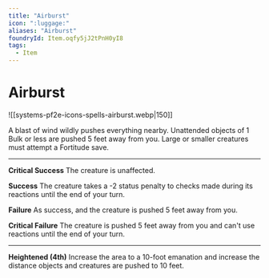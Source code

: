 ```yaml
---
title: "Airburst"
icon: ":luggage:"
aliases: "Airburst"
foundryId: Item.oqfy5jJ2tPnH0yI8
tags:
  - Item
---
```


# Airburst
![[systems-pf2e-icons-spells-airburst.webp|150]]

A blast of wind wildly pushes everything nearby. Unattended objects of 1 Bulk or less are pushed 5 feet away from you. Large or smaller creatures must attempt a Fortitude save.

* * *

**Critical Success** The creature is unaffected.

**Success** The creature takes a -2 status penalty to checks made during its reactions until the end of your turn.

**Failure** As success, and the creature is pushed 5 feet away from you.

**Critical Failure** The creature is pushed 5 feet away from you and can't use reactions until the end of your turn.

* * *

**Heightened (4th)** Increase the area to a 10-foot emanation and increase the distance objects and creatures are pushed to 10 feet.
